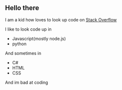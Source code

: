 ## Hello there 

I am a kid how loves to look up code on <a href="https://stackoverflow.com/">Stack Overflow</a>

I like to look code up in 
- Javascript(mostly node.js) 
- python


And sometimes in 
- C#
- HTML
- CSS

And im bad at coding
